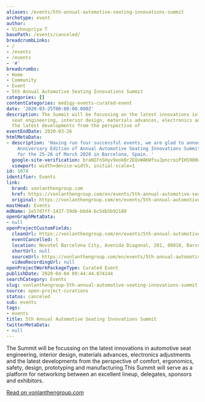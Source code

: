 ```yaml
---
aliases: /events/5th-annual-automotive-seating-innovations-summit
archetype: event
author:
- Vishnupriya T
basePath: /events/canceled/
breadcrumbLinks:
- /
- /events
- /events
- '#'
breadcrumbs:
- Home
- Community
- Event
- 5th Annual Automotive Seating Innovations Summit
categories: []
contentCategories: medigy-events-curated-event
date: '2020-03-25T00:00:00.000Z'
description: The Summit will be focussing on the latest innovations in automotive
  seat engineering, interior design, materials advances, electronics adjustments and
  the latest developments from the perspective of
eventEndDate: 2020-03-26
htmlMetaData:
- description: 'Having run four successful events, we are glad to announce the 5th
    Anniversary Edition of Annual Automotive Seating Innovations Summit scheduled
    for the 25-26 of March 2020 in Barcelona, Spain. '
  google-site-verification: braNIFnSHyv9eokBr2EQvWAKWfsuJpncroiPIHS980w
  viewport: width=device-width, initial-scale=1
id: 1074
identifier: Events
link:
  brand: vonlanthengroup.com
  href: https://vonlanthengroup.com/en/events/5th-annual-automotive-seating-innovations-summit.html
  original: https://vonlanthengroup.com/en/events/5th-annual-automotive-seating-innovations-summit.html
mastHead: Events
mdName: 1e57d7ff-1437-59db-b6d4-bc5db5b92180
openGraphMetaData:
- null
openProjectCustomFields:
  cleanUrl: https://vonlanthengroup.com/en/events/5th-annual-automotive-seating-innovations-summit.html
  eventCancelled: t
  location: Novotel Barcelona City, Avenida Diagonal, 201, 08018, Barcelona, Spain
  shortUrl: null
  sourceUrl: https://vonlanthengroup.com/en/events/5th-annual-automotive-seating-innovations-summit.html
  videoRecordingUrl: null
openProjectWorkPackageType: Curated Event
publishDate: 2020-04-04 09:44:44.074144
searchCategory: Events
slug: vonlanthengroup-5th-annual-automotive-seating-innovations-summit
source: open-project-curations
status: canceled
sub: events
tags:
- events
title: 5th Annual Automotive Seating Innovations Summit
twitterMetaData:
- null
---
```


The Summit will be focussing on the latest innovations in automotive seat engineering, interior design, materials advances, electronics adjustments and the latest developments from the perspective of comfort, ergonomics, safety, design, prototyping and manufacturing.This Summit will serve as a platform for networking between an excellent lineup, delegates, sponsors and exhibitors.

[Read on vonlanthengroup.com](https://vonlanthengroup.com/en/events/5th-annual-automotive-seating-innovations-summit.html)